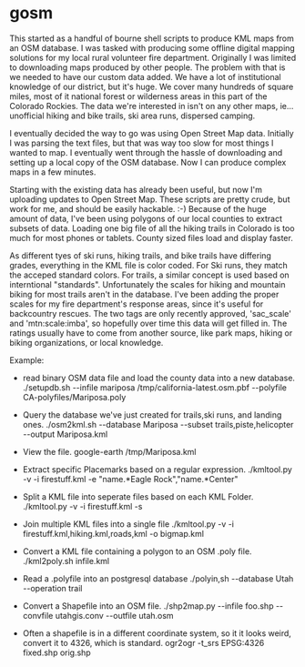 # gosm

This started as a handful of bourne shell scripts to produce KML maps
from an OSM  database. I was tasked with producing some offline
digital mapping solutions for my local rural volunteer fire
department. Originally I was limited to downloading maps produced by
other people. The problem with that is we needed to have our custom
data added. We have a lot of institutional knowledge of our district,
but it's huge. We cover many hundreds of square miles, most of it
national forest or wilderness areas in this part of the Colorado
Rockies. The data we're interested in isn't on any other maps, ie...
unofficial hiking and bike trails, ski area runs, dispersed camping.

I eventually decided the way to go was using Open Street Map
data. Initially I was parsing the text files, but that was way too slow
for most things I wanted to map. I eventually went through the hassle
of downloading and setting up a local copy of the OSM database. Now I
can produce complex maps in a few minutes.

Starting with the existing data has already been useful, but now I'm
uploading updates to Open Street Map. These scripts are pretty crude,
but work for me, and should be easily hackable. :-) Because of the
huge amount of data, I've been using polygons of 
our local counties to extract subsets of data. Loading one big file of
all the hiking trails in Colorado is too much for most phones or
tablets. County sized files load and display faster.

As different tyes of ski runs, hiking trails, and bike trails have
differing grades, everything in the KML file is color coded. For Ski
runs, they match the acceped standard colors. For trails, a similar
concept is used based on interntional "standards". Unfortunately the
scales for hiking and mountain biking for most trails aren't in the
database. I've been adding the proper scales for my fire department's
response areas, since it's useful for backcountry rescues. The two
tags are only recently approved, 'sac_scale' and 'mtn:scale:imba', so
hopefully over time this data will get filled in. The ratings usually
have to come from another source, like park maps, hiking or biking
organizations, or local knowledge.

Example:
* read binary OSM data file and load the county data into a new database.
./setupdb.sh --infile mariposa /tmp/california-latest.osm.pbf --polyfile CA-polyfiles/Mariposa.poly 

* Query the database we've just created for trails,ski runs, and
landing ones.
./osm2kml.sh --database Mariposa --subset trails,piste,helicopter --output Mariposa.kml

* View the file.
google-earth /tmp/Mariposa.kml

* Extract specific Placemarks based on a regular expression.
./kmltool.py -v -i firestuff.kml -e "name.*Eagle Rock","name.*Center"

* Split a KML file into seperate files based on each KML Folder.
./kmltool.py -v -i firestuff.kml -s

* Join multiple KML files into a single file
./kmltool.py -v -i firestuff.kml,hiking.kml,roads,kml -o bigmap.kml

* Convert a KML file containing a polygon to an OSM .poly file.
./kml2poly.sh infile.kml

* Read a .polyfile into an postgresql database
./polyin,sh --database Utah --operation trail

* Convert a Shapefile into an OSM file.
./shp2map.py --infile foo.shp --convfile utahgis.conv --outfile utah.osm

*  Often a shapefile is in a different coordinate system, so it it
   looks weird, convert it to 4326, which is standard.
ogr2ogr -t_srs EPSG:4326 fixed.shp orig.shp
